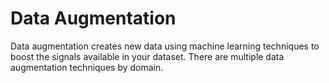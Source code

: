 # Data Augmentation
Data augmentation creates new data using machine learning techniques to boost the signals available in your dataset. There are multiple data augmentation techniques by domain. 